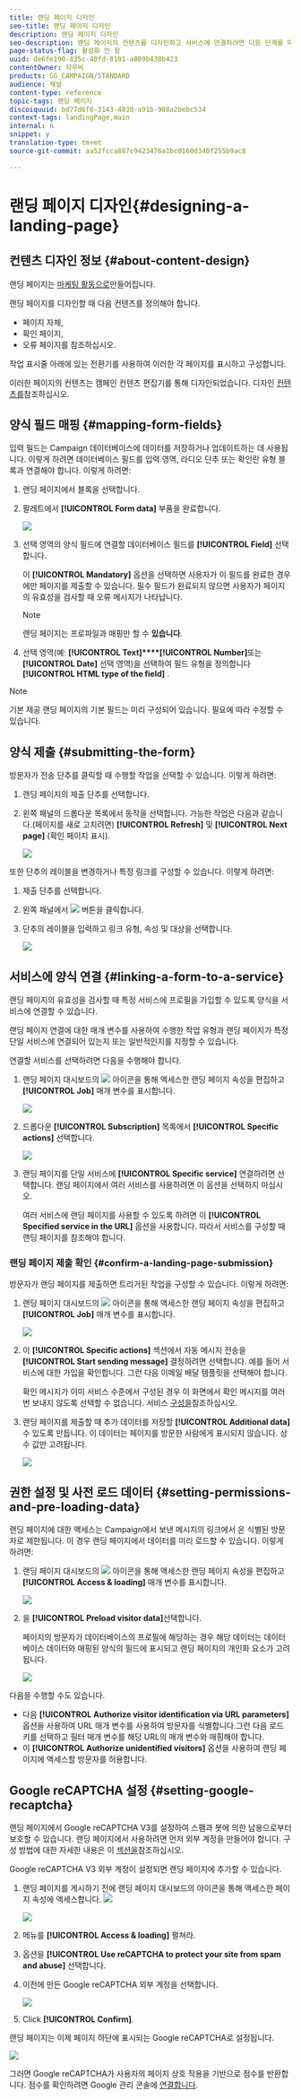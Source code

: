 ```yaml
---
title: 랜딩 페이지 디자인
seo-title: 랜딩 페이지 디자인
description: 랜딩 페이지 디자인
seo-description: 랜딩 페이지의 컨텐츠를 디자인하고 서비스에 연결하려면 다음 단계를 따르십시오.
page-status-flag: 활성화 안 함
uuid: de6fe190-835c-40fd-8101-a809b430b423
contentOwner: 자우비
products: SG_CAMPAIGN/STANDARD
audience: 채널
content-type: reference
topic-tags: 랜딩 페이지
discoiquuid: bd77d6f0-3143-4030-a91b-988a2bebc534
context-tags: landingPage,main
internal: n
snippet: y
translation-type: tm+mt
source-git-commit: aa52fcca887c9423476a1bc0160d340f255b9ac8

---
```



# 랜딩 페이지 디자인{#designing-a-landing-page}

## 컨텐츠 디자인 정보 {#about-content-design}

랜딩 페이지는 [마케팅 활동으로](../../start/using/marketing-activities.md#about-marketing-activities)만들어집니다.

랜딩 페이지를 디자인할 때 다음 컨텐츠를 정의해야 합니다.

* 페이지 자체,
* 확인 페이지,
* 오류 페이지를 참조하십시오.

작업 표시줄 아래에 있는 전환기를 사용하여 이러한 각 페이지를 표시하고 구성합니다.

이러한 페이지의 컨텐츠는 캠페인 컨텐츠 편집기를 통해 디자인되었습니다. 디자인 [컨텐츠를](../../channels/using/about-landing-page-content-design.md)참조하십시오.

## 양식 필드 매핑 {#mapping-form-fields}

입력 필드는 Campaign 데이터베이스에 데이터를 저장하거나 업데이트하는 데 사용됩니다. 이렇게 하려면 데이터베이스 필드를 입력 영역, 라디오 단추 또는 확인란 유형 블록과 연결해야 합니다. 이렇게 하려면:

1. 랜딩 페이지에서 블록을 선택합니다.
1. 팔레트에서 **[!UICONTROL Form data]** 부품을 완료합니다.

   ![](assets/editing_lp_content_4.png)

1. 선택 영역의 양식 필드에 연결할 데이터베이스 필드를 **[!UICONTROL Field]** 선택합니다.

   이 **[!UICONTROL Mandatory]** 옵션을 선택하면 사용자가 이 필드를 완료한 경우에만 페이지를 제출할 수 있습니다. 필수 필드가 완료되지 않으면 사용자가 페이지의 유효성을 검사할 때 오류 메시지가 나타납니다.

   >[!NOTE]
   >
   >랜딩 페이지는 프로파일과 매핑만 할 수 **있습니다**.

1. 선택 영역(예: **[!UICONTROL Text]****[!UICONTROL Number]**&#x200B;또는 **[!UICONTROL Date]** 선택 영역)을 선택하여 필드 유형을 정의합니다 **[!UICONTROL HTML type of the field]** .

>[!NOTE]
>
>기본 제공 랜딩 페이지의 기본 필드는 미리 구성되어 있습니다. 필요에 따라 수정할 수 있습니다.

## 양식 제출 {#submitting-the-form}

방문자가 전송 단추를 클릭할 때 수행할 작업을 선택할 수 있습니다. 이렇게 하려면:

1. 랜딩 페이지의 제출 단추를 선택합니다.
1. 왼쪽 패널의 드롭다운 목록에서 동작을 선택합니다. 가능한 작업은 다음과 같습니다.(페이지를 새로 고치려면) **[!UICONTROL Refresh]** 및 **[!UICONTROL Next page]** (확인 페이지 표시).

   ![](assets/editing_lp_content_5.png)

또한 단추의 레이블을 변경하거나 특정 링크를 구성할 수 있습니다. 이렇게 하려면:

1. 제출 단추를 선택합니다.
1. 왼쪽 패널에서 ![](assets/lp_link_properties.png) 버튼을 클릭합니다.
1. 단추의 레이블을 입력하고 링크 유형, 속성 및 대상을 선택합니다.

   ![](assets/lp_link_custom.png)

## 서비스에 양식 연결 {#linking-a-form-to-a-service}

랜딩 페이지의 유효성을 검사할 때 특정 서비스에 프로필을 가입할 수 있도록 양식을 서비스에 연결할 수 있습니다.

랜딩 페이지 연결에 대한 매개 변수를 사용하여 수행한 작업 유형과 랜딩 페이지가 특정 단일 서비스에 연결되어 있는지 또는 일반적인지를 지정할 수 있습니다.

연결할 서비스를 선택하려면 다음을 수행해야 합니다.

1. 랜딩 페이지 대시보드의 ![](assets/edit_darkgrey-24px.png) 아이콘을 통해 액세스한 랜딩 페이지 속성을 편집하고 **[!UICONTROL Job]** 매개 변수를 표시합니다.

   ![](assets/lp_edit_properties_button.png)

1. 드롭다운 **[!UICONTROL Subscription]** 목록에서 **[!UICONTROL Specific actions]** 선택합니다.

   ![](assets/lp_parameters_5.png)

1. 랜딩 페이지를 단일 서비스에 **[!UICONTROL Specific service]** 연결하려면 선택합니다. 랜딩 페이지에서 여러 서비스를 사용하려면 이 옵션을 선택하지 마십시오.

   여러 서비스에 랜딩 페이지를 사용할 수 있도록 하려면 이 **[!UICONTROL Specified service in the URL]** 옵션을 사용합니다. 따라서 서비스를 구성할 때 랜딩 페이지를 참조해야 합니다.

### 랜딩 페이지 제출 확인 {#confirm-a-landing-page-submission}

방문자가 랜딩 페이지를 제출하면 트리거된 작업을 구성할 수 있습니다. 이렇게 하려면:

1. 랜딩 페이지 대시보드의 ![](assets/edit_darkgrey-24px.png) 아이콘을 통해 액세스한 랜딩 페이지 속성을 편집하고 **[!UICONTROL Job]** 매개 변수를 표시합니다.

   ![](assets/lp_edit_properties_button.png)

1. 이 **[!UICONTROL Specific actions]** 섹션에서 자동 메시지 전송을 **[!UICONTROL Start sending message]** 결정하려면 선택합니다. 예를 들어 서비스에 대한 가입을 확인합니다. 그런 다음 이메일 배달 템플릿을 선택해야 합니다.

   확인 메시지가 이미 서비스 수준에서 구성된 경우 이 화면에서 확인 메시지를 여러 번 보내지 않도록 선택할 수 없습니다. 서비스 [구성을](../../audiences/using/creating-a-service.md)참조하십시오.

1. 랜딩 페이지를 제출할 때 추가 데이터를 저장할 **[!UICONTROL Additional data]** 수 있도록 만듭니다. 이 데이터는 페이지를 방문한 사람에게 표시되지 않습니다. 상수 값만 고려됩니다.

   ![](assets/lp_parameters_6.png)

## 권한 설정 및 사전 로드 데이터 {#setting-permissions-and-pre-loading-data}

랜딩 페이지에 대한 액세스는 Campaign에서 보낸 메시지의 링크에서 온 식별된 방문자로 제한됩니다. 이 경우 랜딩 페이지에서 데이터를 미리 로드할 수 있습니다. 이렇게 하려면:

1. 랜딩 페이지 대시보드의 ![](assets/edit_darkgrey-24px.png) 아이콘을 통해 액세스한 랜딩 페이지 속성을 편집하고 **[!UICONTROL Access & loading]** 매개 변수를 표시합니다.

   ![](assets/lp_edit_properties_button.png)

1. 을 **[!UICONTROL Preload visitor data]**&#x200B;선택합니다.

   페이지의 방문자가 데이터베이스의 프로필에 해당하는 경우 해당 데이터는 데이터베이스 데이터와 매핑된 양식의 필드에 표시되고 랜딩 페이지의 개인화 요소가 고려됩니다.

   ![](assets/lp_parameters_3.png)

다음을 수행할 수도 있습니다.

* 다음 **[!UICONTROL Authorize visitor identification via URL parameters]** 옵션을 사용하여 URL 매개 변수를 사용하여 방문자를 식별합니다.그런 다음 로드 키를 선택하고 필터 매개 변수를 해당 URL의 매개 변수와 매핑해야 합니다.
* 이 **[!UICONTROL Authorize unidentified visitors]** 옵션을 사용하여 랜딩 페이지에 액세스할 방문자를 허용합니다.

## Google reCAPTCHA 설정 {#setting-google-recaptcha}

랜딩 페이지에서 Google reCAPTCHA V3를 설정하여 스팸과 봇에 의한 남용으로부터 보호할 수 있습니다. 랜딩 페이지에서 사용하려면 먼저 외부 계정을 만들어야 합니다. 구성 방법에 대한 자세한 내용은 이 [섹션을](../../administration/using/external-accounts.md#google-recaptcha-external-account)참조하십시오.

Google reCAPTCHA V3 외부 계정이 설정되면 랜딩 페이지에 추가할 수 있습니다.

1. 랜딩 페이지를 게시하기 전에 랜딩 페이지 대시보드의 아이콘을 통해 액세스한 페이지 속성에 액세스합니다. ![](assets/edit_darkgrey-24px.png)

   ![](assets/lp_parameters_google3.png)

1. 메뉴를 **[!UICONTROL Access & loading]** 펼쳐라.
1. 옵션을 **[!UICONTROL Use reCAPTCHA to protect your site from spam and abuse]** 선택합니다.
1. 이전에 만든 Google reCAPTCHA 외부 계정을 선택합니다.

   ![](assets/lp_parameters_google.png)

1. Click **[!UICONTROL Confirm]**.

랜딩 페이지는 이제 페이지 하단에 표시되는 Google reCAPTCHA로 설정됩니다.

![](assets/lp_parameters_google2.png)

그러면 Google reCAPTCHA가 사용자의 페이지 상호 작용을 기반으로 점수를 반환합니다. 점수를 확인하려면 Google 관리 콘솔에 [연결합니다](https://g.co/recaptcha/admin).
